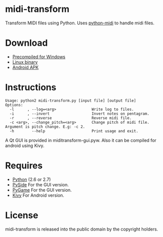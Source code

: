 midi-transform
============

Transform MIDI files using Python. Uses [python-midi](https://github.com/vishnubob/python-midi) to handle midi files.


Download
===========

* [Precompiled for Windows](https://docs.google.com/file/d/0B3A4M1pvdmsGRDB3NVBmbTR5WEE)
* [Linux binary](https://drive.google.com/file/d/0B3A4M1pvdmsGZEFOT21mTVpveUE/view?usp=sharing)
* [Android APK](https://drive.google.com/file/d/0B3A4M1pvdmsGQnhSekZMVGpRRlk/view?usp=sharing)


Instructions
===========
```
Usage: python2 midi-transform.py [input file] [output file]
Options:
  -l      , --log=<arg>                Write log to files.
  -i      , --invert                   Invert notes on pentagram.
  -r      , --reverse                  Reverse midi file.
  -c <arg>, --change_pitch=<arg>       Change pitch of midi file. Argument is pitch change. E.g: -c 2.
  -h        --help                     Print usage and exit.
```

A Qt GUI is provided in miditransform-gui.pyw. Also it can be compiled for android using Kivy.

Requires
===========

* [Python](http://www.python.org/download/) (2.6 or 2.7)
* [PySide](http://qt-project.org/wiki/PySide) For the GUI version.
* [PyGame](http://pygame.org) For the GUI version.
* [Kivy](http://kivy.org) For Android version.

License
===========
midi-transform is released into the public domain by the copyright holders.